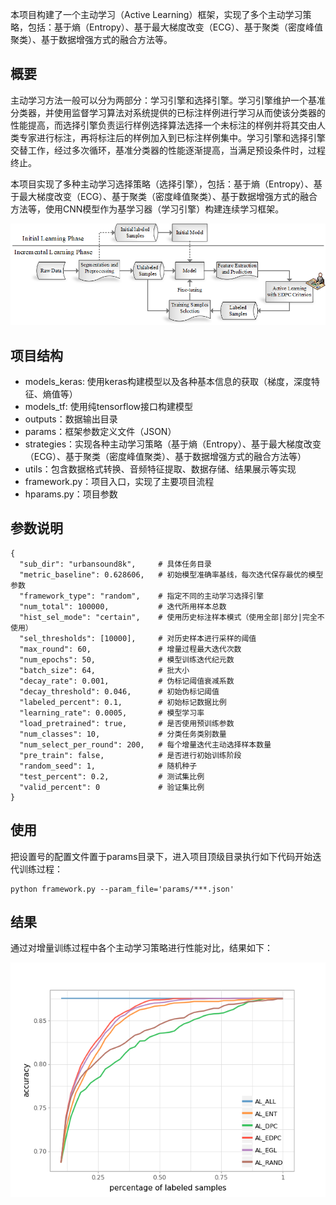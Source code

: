 本项目构建了一个主动学习（Active Learning）框架，实现了多个主动学习策略，包括：基于熵（Entropy）、基于最大梯度改变（ECG）、基于聚类（密度峰值聚类）、基于数据增强方式的融合方法等。

## 概要
主动学习方法一般可以分为两部分：学习引擎和选择引擎。学习引擎维护一个基准分类器，并使用监督学习算法对系统提供的已标注样例进行学习从而使该分类器的性能提高，而选择引擎负责运行样例选择算法选择一个未标注的样例并将其交由人类专家进行标注，再将标注后的样例加入到已标注样例集中。学习引擎和选择引擎交替工作，经过多次循环，基准分类器的性能逐渐提高，当满足预设条件时，过程终止。

本项目实现了多种主动学习选择策略（选择引擎），包括：基于熵（Entropy）、基于最大梯度改变（ECG）、基于聚类（密度峰值聚类）、基于数据增强方式的融合方法等，使用CNN模型作为基学习器（学习引擎）构建连续学习框架。

![框架图](https://github.com/Boreaso/ALFramework/raw/master/images/framework.png)

## 项目结构
* models_keras: 使用keras构建模型以及各种基本信息的获取（梯度，深度特征、熵值等）
* models_tf: 使用纯tensorflow接口构建模型
* outputs：数据输出目录
* params：框架参数定义文件（JSON）
* strategies：实现各种主动学习策略（基于熵（Entropy）、基于最大梯度改变（ECG）、基于聚类（密度峰值聚类）、基于数据增强方式的融合方法等）
* utils：包含数据格式转换、音频特征提取、数据存储、结果展示等实现
* framework.py：项目入口，实现了主要项目流程
* hparams.py：项目参数

## 参数说明
    {
      "sub_dir": "urbansound8k",     # 具体任务目录
      "metric_baseline": 0.628606,   # 初始模型准确率基线，每次迭代保存最优的模型参数
      "framework_type": "random",    # 指定不同的主动学习选择引擎
      "num_total": 100000,           # 迭代所用样本总数
      "hist_sel_mode": "certain",    # 使用历史标注样本模式（使用全部|部分|完全不使用）
      "sel_thresholds": [10000],     # 对历史样本进行采样的阈值
      "max_round": 60,               # 增量过程最大迭代次数
      "num_epochs": 50,              # 模型训练迭代纪元数
      "batch_size": 64,              # 批大小
      "decay_rate": 0.001,           # 伪标记阈值衰减系数
      "decay_threshold": 0.046,      # 初始伪标记阈值
      "labeled_percent": 0.1,        # 初始标记数据比例
      "learning_rate": 0.0005,       # 模型学习率
      "load_pretrained": true,       # 是否使用预训练参数
      "num_classes": 10,             # 分类任务类别数量
      "num_select_per_round": 200,   # 每个增量迭代主动选择样本数量
      "pre_train": false,            # 是否进行初始训练阶段
      "random_seed": 1,              # 随机种子
      "test_percent": 0.2,           # 测试集比例
      "valid_percent": 0             # 验证集比例
    }

## 使用
把设置号的配置文件置于params目录下，进入项目顶级目录执行如下代码开始迭代训练过程：

    python framework.py --param_file='params/***.json' 

## 结果
通过对增量训练过程中各个主动学习策略进行性能对比，结果如下：
 
![运行结果](https://github.com/Boreaso/ALFramework/raw/master/images/strategies_result.png)

